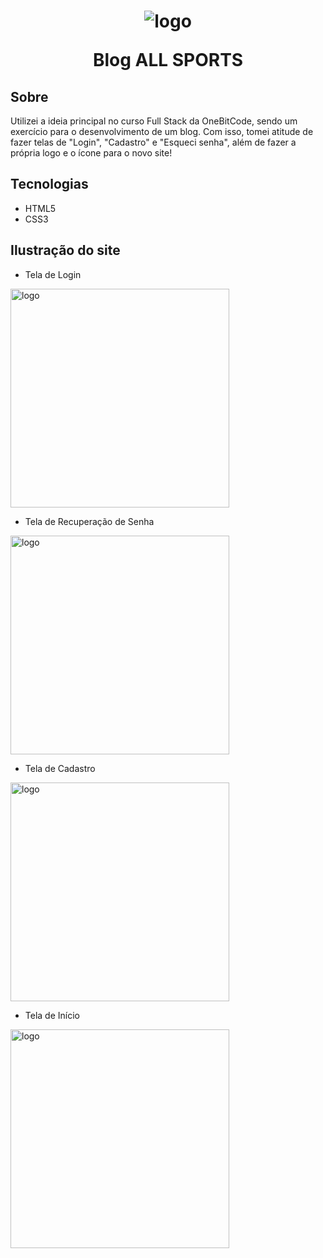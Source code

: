 <h1 align="center">
<img alt="logo" src="https://user-images.githubusercontent.com/114195361/208549687-37843def-28c6-457a-85d7-0ec60d64dc29.png">
<p>Blog ALL SPORTS </p>
</h1>

## Sobre
<p> Utilizei a ideia principal no curso Full Stack da OneBitCode, sendo um exercício para o desenvolvimento de um blog. Com isso, tomei atitude de fazer telas de "Login", "Cadastro" e "Esqueci senha", além de fazer a própria logo e o ícone para o novo site! </p>

## Tecnologias
* HTML5
* CSS3

## Ilustração do site
* Tela de Login

<img height="350rem" alt="logo" src="https://user-images.githubusercontent.com/114195361/208550470-1d8fc734-79eb-4676-ab13-59a116aab8fb.png">

* Tela de Recuperação de Senha

<img height="350rem" alt="logo" src="https://user-images.githubusercontent.com/114195361/208550705-6de46110-29b6-424a-a88a-dc74f7e5d18b.png">

* Tela de Cadastro

<img height="350rem" alt="logo" src="https://user-images.githubusercontent.com/114195361/208551220-85e74797-a108-4445-852d-40d43cf1df1d.png">

* Tela de Início

<img  height="350rem" alt="logo" src="https://user-images.githubusercontent.com/114195361/208551267-66ac5847-c72d-4d79-81a7-af82ce3f4404.gif">
